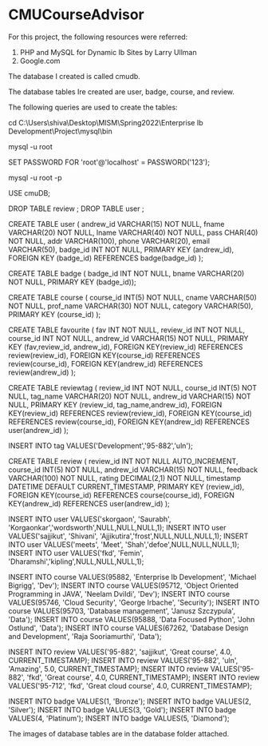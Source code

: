 # CMUCourseAdvisor

For this project, the following resources were referred:

1) PHP and MySQL for Dynamic Ib Sites by Larry Ullman
2) Google.com

The database I created is called cmudb.

The database tables Ire created are user, badge, course, and review.

The following queries are used to create the tables:

cd C:\Users\shiva\Desktop\MISM\Spring2022\Enterprise Ib Development\Project\mysql\bin

mysql -u root

SET PASSWORD FOR 'root'@'localhost' = PASSWORD('123');

mysql -u root -p

USE cmuDB;

DROP TABLE review ;
DROP TABLE user ;

CREATE TABLE user (
andrew_id VARCHAR(15) NOT NULL,
fname VARCHAR(20) NOT NULL,
lname VARCHAR(40) NOT NULL,
pass CHAR(40) NOT NULL,
addr VARCHAR(100),
phone VARCHAR(20),
email VARCHAR(50),
badge_id INT NOT NULL,
PRIMARY KEY (andrew_id),
FOREIGN KEY (badge_id) REFERENCES badge(badge_id)
);

CREATE TABLE badge (
badge_id INT NOT NULL,
bname VARCHAR(20) NOT NULL,
PRIMARY KEY (badge_id));

CREATE TABLE course (
course_id INT(5) NOT NULL,
cname VARCHAR(50) NOT NULL,
prof_name VARCHAR(30) NOT NULL,
category VARCHAR(50),
PRIMARY KEY (course_id)
);

CREATE TABLE favourite (
fav INT NOT NULL,
review_id INT NOT NULL,
course_id INT NOT NULL,
andrew_id VARCHAR(15) NOT NULL,
PRIMARY KEY (fav,review_id, andrew_id),
FOREIGN KEY(review_id) REFERENCES review(review_id),
FOREIGN KEY(course_id) REFERENCES review(course_id),
FOREIGN KEY(andrew_id) REFERENCES review(andrew_id)
);

CREATE TABLE reviewtag (
review_id INT NOT NULL,
course_id INT(5) NOT NULL,
tag_name VARCHAR(20) NOT NULL,
andrew_id VARCHAR(15) NOT NULL,
PRIMARY KEY (review_id, tag_name,andrew_id),
FOREIGN KEY(review_id) REFERENCES review(review_id),
FOREIGN KEY(course_id) REFERENCES review(course_id),
FOREIGN KEY(andrew_id) REFERENCES user(andrew_id)
);

INSERT INTO tag VALUES('Development','95-882','uln');

CREATE TABLE review (
review_id INT NOT NULL AUTO_INCREMENT,
course_id INT(5) NOT NULL,
andrew_id VARCHAR(15) NOT NULL,
feedback VARCHAR(100) NOT NULL,
rating DECIMAL(2,1) NOT NULL,
timestamp DATETIME DEFAULT CURRENT_TIMESTAMP,
PRIMARY KEY (review_id),
FOREIGN KEY(course_id) REFERENCES course(course_id),
FOREIGN KEY(andrew_id) REFERENCES user(andrew_id)
);

INSERT INTO user VALUES('skorgaon', 'Saurabh', 'Korgaonkar','wordsworth',NULL,NULL,NULL,1);
INSERT INTO user VALUES('sajjikut', 'Shivani', 'Ajjikutira','frost',NULL,NULL,NULL,1);
INSERT INTO user VALUES('meets', 'Meet', 'Shah','defoe',NULL,NULL,NULL,1);
INSERT INTO user VALUES('fkd', 'Femin', 'Dharamshi','kipling',NULL,NULL,NULL,1);

INSERT INTO course VALUES(95882, 'Enterprise Ib Development', 'Michael Bigrigg', 'Dev');
INSERT INTO course VALUES(95712, 'Object Oriented Programming in JAVA', 'Neelam DviIdi', 'Dev');
INSERT INTO course VALUES(95746, 'Cloud Security', 'George Irbache', 'Security');
INSERT INTO course VALUES(95703, 'Database management', 'Janusz Szczypula', 'Data');
INSERT INTO course VALUES(95888, 'Data Focused Python', 'John Ostlund', 'Data');
INSERT INTO course VALUES(67262, 'Database Design and Development', 'Raja Sooriamurthi', 'Data');


INSERT INTO review VALUES('95-882', 'sajjikut', 'Great course', 4.0, CURRENT_TIMESTAMP);
INSERT INTO review VALUES('95-882', 'uln', 'Amazing', 5.0, CURRENT_TIMESTAMP);
INSERT INTO review VALUES('95-882', 'fkd', 'Great course', 4.0, CURRENT_TIMESTAMP);
INSERT INTO review VALUES('95-712', 'fkd', 'Great cloud course', 4.0, CURRENT_TIMESTAMP);

INSERT INTO badge VALUES(1, 'Bronze');
INSERT INTO badge VALUES(2, 'Silver');
INSERT INTO badge VALUES(3, 'Gold');
INSERT INTO badge VALUES(4, 'Platinum');
INSERT INTO badge VALUES(5, 'Diamond');

The images of database tables are in the database folder attached.
